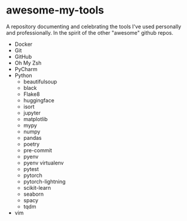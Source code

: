 # awesome-my-tools
A repository documenting and celebrating the tools I've used personally and professionally. In the spirit of the other "awesome" github repos.

- Docker
- Git
- GitHub
- Oh My Zsh
- PyCharm
- Python
    - beautifulsoup
    - black
    - Flake8
    - huggingface
    - isort
    - jupyter
    - matplotlib
    - mypy
    - numpy
    - pandas
    - poetry
    - pre-commit
    - pyenv
    - pyenv virtualenv
    - pytest
    - pytorch
    - pytorch-lightning
    - scikit-learn
    - seaborn
    - spacy
    - tqdm
- vim
